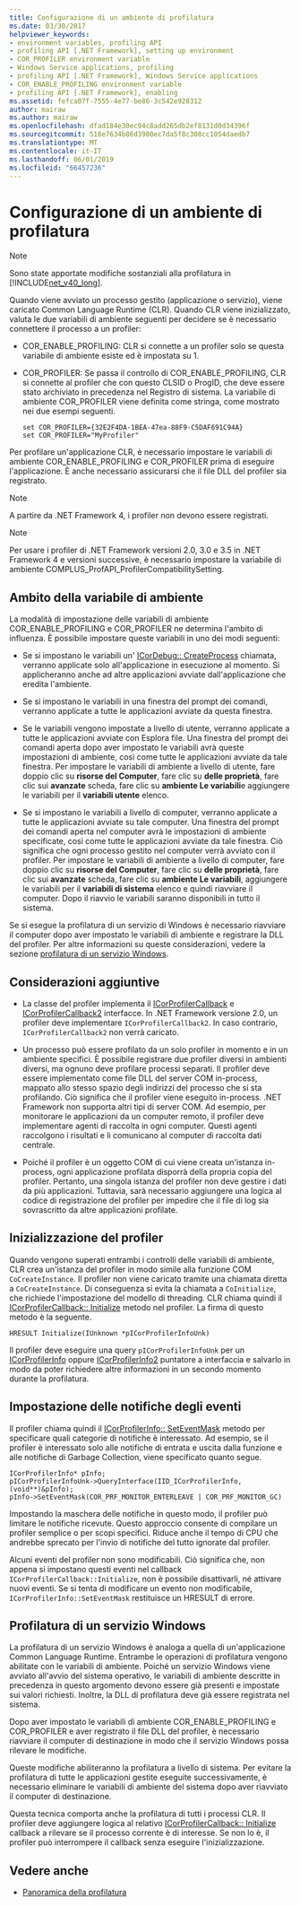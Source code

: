 ```yaml
---
title: Configurazione di un ambiente di profilatura
ms.date: 03/30/2017
helpviewer_keywords:
- environment variables, profiling API
- profiling API [.NET Framework], setting up environment
- COR_PROFILER environment variable
- Windows Service applications, profiling
- profiling API [.NET Framework], Windows Service applications
- COR_ENABLE_PROFILING environment variable
- profiling API [.NET Framework], enabling
ms.assetid: fefca07f-7555-4e77-be86-3c542e928312
author: mairaw
ms.author: mairaw
ms.openlocfilehash: dfad184e30ec94c8add265db2ef8131d0d34396f
ms.sourcegitcommit: 518e7634b86d3980ec7da5f8c308cc1054daedb7
ms.translationtype: MT
ms.contentlocale: it-IT
ms.lasthandoff: 06/01/2019
ms.locfileid: "66457236"
---
```

# <a name="setting-up-a-profiling-environment"></a>Configurazione di un ambiente di profilatura
> [!NOTE]
>  Sono state apportate modifiche sostanziali alla profilatura in [!INCLUDE[net_v40_long](../../../../includes/net-v40-long-md.md)].  
  
 Quando viene avviato un processo gestito (applicazione o servizio), viene caricato Common Language Runtime (CLR). Quando CLR viene inizializzato, valuta le due variabili di ambiente seguenti per decidere se è necessario connettere il processo a un profiler:  
  
- COR_ENABLE_PROFILING: CLR si connette a un profiler solo se questa variabile di ambiente esiste ed è impostata su 1.  
  
- COR_PROFILER: Se passa il controllo di COR_ENABLE_PROFILING, CLR si connette al profiler che con questo CLSID o ProgID, che deve essere stato archiviato in precedenza nel Registro di sistema. La variabile di ambiente COR_PROFILER viene definita come stringa, come mostrato nei due esempi seguenti.  
  
    ```  
    set COR_PROFILER={32E2F4DA-1BEA-47ea-88F9-C5DAF691C94A}  
    set COR_PROFILER="MyProfiler"  
    ```  
  
 Per profilare un'applicazione CLR, è necessario impostare le variabili di ambiente COR_ENABLE_PROFILING e COR_PROFILER prima di eseguire l'applicazione. È anche necessario assicurarsi che il file DLL del profiler sia registrato.  
  
> [!NOTE]
>  A partire da .NET Framework 4, i profiler non devono essere registrati.  
  
> [!NOTE]
>  Per usare i profiler di .NET Framework versioni 2.0, 3.0 e 3.5 in .NET Framework 4 e versioni successive, è necessario impostare la variabile di ambiente COMPLUS_ProfAPI_ProfilerCompatibilitySetting.  
  
## <a name="environment-variable-scope"></a>Ambito della variabile di ambiente  
 La modalità di impostazione delle variabili di ambiente COR_ENABLE_PROFILING e COR_PROFILER ne determina l'ambito di influenza. È possibile impostare queste variabili in uno dei modi seguenti:  
  
- Se si impostano le variabili un' [ICorDebug:: CreateProcess](../../../../docs/framework/unmanaged-api/debugging/icordebug-createprocess-method.md) chiamata, verranno applicate solo all'applicazione in esecuzione al momento. Si applicheranno anche ad altre applicazioni avviate dall'applicazione che eredita l'ambiente.  
  
- Se si impostano le variabili in una finestra del prompt dei comandi, verranno applicate a tutte le applicazioni avviate da questa finestra.  
  
- Se le variabili vengono impostate a livello di utente, verranno applicate a tutte le applicazioni avviate con Esplora file. Una finestra del prompt dei comandi aperta dopo aver impostato le variabili avrà queste impostazioni di ambiente, così come tutte le applicazioni avviate da tale finestra. Per impostare le variabili di ambiente a livello di utente, fare doppio clic su **risorse del Computer**, fare clic su **delle proprietà**, fare clic sui **avanzate** scheda, fare clic su **ambiente Le variabili**e aggiungere le variabili per il **variabili utente** elenco.  
  
- Se si impostano le variabili a livello di computer, verranno applicate a tutte le applicazioni avviate su tale computer. Una finestra del prompt dei comandi aperta nel computer avrà le impostazioni di ambiente specificate, così come tutte le applicazioni avviate da tale finestra. Ciò significa che ogni processo gestito nel computer verrà avviato con il profiler. Per impostare le variabili di ambiente a livello di computer, fare doppio clic su **risorse del Computer**, fare clic su **delle proprietà**, fare clic sui **avanzate** scheda, fare clic su **ambiente Le variabili**, aggiungere le variabili per il **variabili di sistema** elenco e quindi riavviare il computer. Dopo il riavvio le variabili saranno disponibili in tutto il sistema.  
  
 Se si esegue la profilatura di un servizio di Windows è necessario riavviare il computer dopo aver impostato le variabili di ambiente e registrare la DLL del profiler. Per altre informazioni su queste considerazioni, vedere la sezione [profilatura di un servizio Windows](#windows_service).  
  
## <a name="additional-considerations"></a>Considerazioni aggiuntive  
  
- La classe del profiler implementa il [ICorProfilerCallback](../../../../docs/framework/unmanaged-api/profiling/icorprofilercallback-interface.md) e [ICorProfilerCallback2](../../../../docs/framework/unmanaged-api/profiling/icorprofilercallback2-interface.md) interfacce. In .NET Framework versione 2.0, un profiler deve implementare `ICorProfilerCallback2`. In caso contrario, `ICorProfilerCallback2` non verrà caricato.  
  
- Un processo può essere profilato da un solo profiler in momento e in un ambiente specifici. È possibile registrare due profiler diversi in ambienti diversi, ma ognuno deve profilare processi separati. Il profiler deve essere implementato come file DLL del server COM in-process, mappato allo stesso spazio degli indirizzi del processo che si sta profilando. Ciò significa che il profiler viene eseguito in-process. .NET Framework non supporta altri tipi di server COM. Ad esempio, per monitorare le applicazioni da un computer remoto, il profiler deve implementare agenti di raccolta in ogni computer. Questi agenti raccolgono i risultati e li comunicano al computer di raccolta dati centrale.  
  
- Poiché il profiler è un oggetto COM di cui viene creata un'istanza in-process, ogni applicazione profilata disporrà della propria copia del profiler. Pertanto, una singola istanza del profiler non deve gestire i dati da più applicazioni. Tuttavia, sarà necessario aggiungere una logica al codice di registrazione del profiler per impedire che il file di log sia sovrascritto da altre applicazioni profilate.  
  
## <a name="initializing-the-profiler"></a>Inizializzazione del profiler  
 Quando vengono superati entrambi i controlli delle variabili di ambiente, CLR crea un'istanza del profiler in modo simile alla funzione COM `CoCreateInstance`. Il profiler non viene caricato tramite una chiamata diretta a `CoCreateInstance`. Di conseguenza si evita la chiamata a `CoInitialize`, che richiede l'impostazione del modello di threading. CLR chiama quindi il [ICorProfilerCallback:: Initialize](../../../../docs/framework/unmanaged-api/profiling/icorprofilercallback-initialize-method.md) metodo nel profiler. La firma di questo metodo è la seguente.  
  
```  
HRESULT Initialize(IUnknown *pICorProfilerInfoUnk)  
```  
  
 Il profiler deve eseguire una query `pICorProfilerInfoUnk` per un [ICorProfilerInfo](../../../../docs/framework/unmanaged-api/profiling/icorprofilerinfo-interface.md) oppure [ICorProfilerInfo2](../../../../docs/framework/unmanaged-api/profiling/icorprofilerinfo2-interface.md) puntatore a interfaccia e salvarlo in modo da poter richiedere altre informazioni in un secondo momento durante la profilatura.  
  
## <a name="setting-event-notifications"></a>Impostazione delle notifiche degli eventi  
 Il profiler chiama quindi il [ICorProfilerInfo:: SetEventMask](../../../../docs/framework/unmanaged-api/profiling/icorprofilerinfo-seteventmask-method.md) metodo per specificare quali categorie di notifiche è interessato. Ad esempio, se il profiler è interessato solo alle notifiche di entrata e uscita dalla funzione e alle notifiche di Garbage Collection, viene specificato quanto segue.  
  
```  
ICorProfilerInfo* pInfo;  
pICorProfilerInfoUnk->QueryInterface(IID_ICorProfilerInfo, (void**)&pInfo);  
pInfo->SetEventMask(COR_PRF_MONITOR_ENTERLEAVE | COR_PRF_MONITOR_GC)  
```  
  
 Impostando la maschera delle notifiche in questo modo, il profiler può limitare le notifiche ricevute. Questo approccio consente di compilare un profiler semplice o per scopi specifici. Riduce anche il tempo di CPU che andrebbe sprecato per l'invio di notifiche del tutto ignorate dal profiler.  
  
 Alcuni eventi del profiler non sono modificabili. Ciò significa che, non appena si impostano questi eventi nel callback `ICorProfilerCallback::Initialize`, non è possibile disattivarli, né attivare nuovi eventi. Se si tenta di modificare un evento non modificabile, `ICorProfilerInfo::SetEventMask` restituisce un HRESULT di errore.  
  
<a name="windows_service"></a>   
## <a name="profiling-a-windows-service"></a>Profilatura di un servizio Windows  
 La profilatura di un servizio Windows è analoga a quella di un'applicazione Common Language Runtime. Entrambe le operazioni di profilatura vengono abilitate con le variabili di ambiente. Poiché un servizio Windows viene avviato all'avvio del sistema operativo, le variabili di ambiente descritte in precedenza in questo argomento devono essere già presenti e impostate sui valori richiesti. Inoltre, la DLL di profilatura deve già essere registrata nel sistema.  
  
 Dopo aver impostato le variabili di ambiente COR_ENABLE_PROFILING e COR_PROFILER e aver registrato il file DLL del profiler, è necessario riavviare il computer di destinazione in modo che il servizio Windows possa rilevare le modifiche.  
  
 Queste modifiche abiliteranno la profilatura a livello di sistema. Per evitare la profilatura di tutte le applicazioni gestite eseguite successivamente, è necessario eliminare le variabili di ambiente del sistema dopo aver riavviato il computer di destinazione.  
  
 Questa tecnica comporta anche la profilatura di tutti i processi CLR. Il profiler deve aggiungere logica al relativo [ICorProfilerCallback:: Initialize](../../../../docs/framework/unmanaged-api/profiling/icorprofilercallback-initialize-method.md) callback a rilevare se il processo corrente è di interesse. Se non lo è, il profiler può interrompere il callback senza eseguire l'inizializzazione.  
  
## <a name="see-also"></a>Vedere anche

- [Panoramica della profilatura](../../../../docs/framework/unmanaged-api/profiling/profiling-overview.md)
